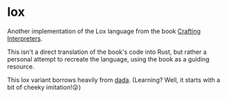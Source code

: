 # lox

Another implementation of the Lox language from the book [Crafting Interpreters](https://craftinginterpreters.com/).

This isn't a direct translation of the book's code into Rust, but rather a personal attempt to recreate the language, using the book as a guiding resource.

This lox variant borrows heavily from [dada](https://github.com/dada-lang/dada). (Learning? Well, it starts with a bit of cheeky imitation!😜) 
